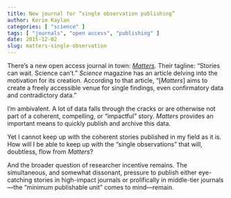 ```yaml
---
title: New journal for “single observation publishing”
author: Kerim Kaylan
categories: [ "science" ]
tags: [ "journals", "open access", "publishing" ]
date: 2015-12-02
slug: matters-single-observation
---
```


There’s a new open access journal in town: [*Matters*](https://www.sciencematters.io/). Their tagline: “Stories can wait. Science can’t.” *Science* magazine has an article delving into the motivation for its creation. According to that article, “[*Matters*] aims to create a freely accessible venue for single findings, even confirmatory data and contradictory data.”

I’m ambivalent. A lot of data falls through the cracks or are otherwise not part of a coherent, compelling, or “impactful” story. *Matters* provides an important means to quickly publish and archive this data.

Yet I cannot keep up with the coherent stories published in my field as it is. How will I be able to keep up with the “single observations” that will, doubtless, flow from *Matters*?

And the broader question of researcher incentive remains. The simultaneous, and somewhat dissonant, pressure to publish either eye-catching stories in high-impact journals or prolifically in middle-tier journals—the “minimum publishable unit” comes to mind—remain.
